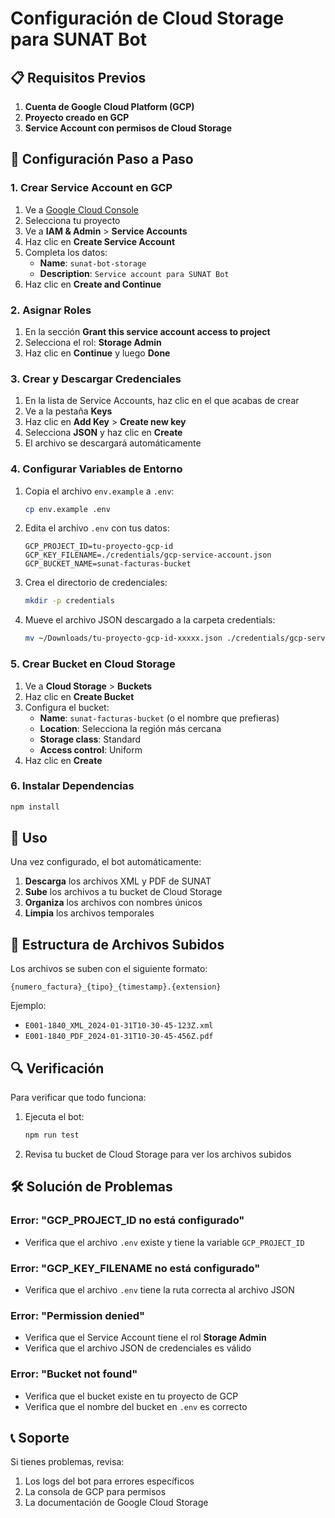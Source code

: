 # Configuración de Cloud Storage para SUNAT Bot

## 📋 Requisitos Previos

1. **Cuenta de Google Cloud Platform (GCP)**
2. **Proyecto creado en GCP**
3. **Service Account con permisos de Cloud Storage**

## 🔧 Configuración Paso a Paso

### 1. Crear Service Account en GCP

1. Ve a [Google Cloud Console](https://console.cloud.google.com/)
2. Selecciona tu proyecto
3. Ve a **IAM & Admin** > **Service Accounts**
4. Haz clic en **Create Service Account**
5. Completa los datos:
   - **Name**: `sunat-bot-storage`
   - **Description**: `Service account para SUNAT Bot`
6. Haz clic en **Create and Continue**

### 2. Asignar Roles

1. En la sección **Grant this service account access to project**
2. Selecciona el rol: **Storage Admin**
3. Haz clic en **Continue** y luego **Done**

### 3. Crear y Descargar Credenciales

1. En la lista de Service Accounts, haz clic en el que acabas de crear
2. Ve a la pestaña **Keys**
3. Haz clic en **Add Key** > **Create new key**
4. Selecciona **JSON** y haz clic en **Create**
5. El archivo se descargará automáticamente

### 4. Configurar Variables de Entorno

1. Copia el archivo `env.example` a `.env`:
   ```bash
   cp env.example .env
   ```

2. Edita el archivo `.env` con tus datos:
   ```env
   GCP_PROJECT_ID=tu-proyecto-gcp-id
   GCP_KEY_FILENAME=./credentials/gcp-service-account.json
   GCP_BUCKET_NAME=sunat-facturas-bucket
   ```

3. Crea el directorio de credenciales:
   ```bash
   mkdir -p credentials
   ```

4. Mueve el archivo JSON descargado a la carpeta credentials:
   ```bash
   mv ~/Downloads/tu-proyecto-gcp-id-xxxxx.json ./credentials/gcp-service-account.json
   ```

### 5. Crear Bucket en Cloud Storage

1. Ve a **Cloud Storage** > **Buckets**
2. Haz clic en **Create Bucket**
3. Configura el bucket:
   - **Name**: `sunat-facturas-bucket` (o el nombre que prefieras)
   - **Location**: Selecciona la región más cercana
   - **Storage class**: Standard
   - **Access control**: Uniform
4. Haz clic en **Create**

### 6. Instalar Dependencias

```bash
npm install
```

## 🚀 Uso

Una vez configurado, el bot automáticamente:

1. **Descarga** los archivos XML y PDF de SUNAT
2. **Sube** los archivos a tu bucket de Cloud Storage
3. **Organiza** los archivos con nombres únicos
4. **Limpia** los archivos temporales

## 📁 Estructura de Archivos Subidos

Los archivos se suben con el siguiente formato:
```
{numero_factura}_{tipo}_{timestamp}.{extension}
```

Ejemplo:
- `E001-1840_XML_2024-01-31T10-30-45-123Z.xml`
- `E001-1840_PDF_2024-01-31T10-30-45-456Z.pdf`

## 🔍 Verificación

Para verificar que todo funciona:

1. Ejecuta el bot:
   ```bash
   npm run test
   ```

2. Revisa tu bucket de Cloud Storage para ver los archivos subidos

## 🛠️ Solución de Problemas

### Error: "GCP_PROJECT_ID no está configurado"
- Verifica que el archivo `.env` existe y tiene la variable `GCP_PROJECT_ID`

### Error: "GCP_KEY_FILENAME no está configurado"
- Verifica que el archivo `.env` tiene la ruta correcta al archivo JSON

### Error: "Permission denied"
- Verifica que el Service Account tiene el rol **Storage Admin**
- Verifica que el archivo JSON de credenciales es válido

### Error: "Bucket not found"
- Verifica que el bucket existe en tu proyecto de GCP
- Verifica que el nombre del bucket en `.env` es correcto

## 📞 Soporte

Si tienes problemas, revisa:
1. Los logs del bot para errores específicos
2. La consola de GCP para permisos
3. La documentación de Google Cloud Storage
